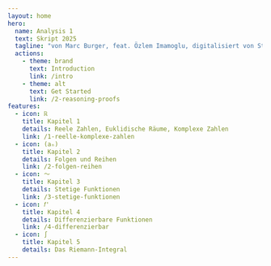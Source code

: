 ```yaml
---
layout: home
hero:
  name: Analysis 1
  text: Skript 2025
  tagline: "von Marc Burger, feat. Özlem Imamoglu, digitalisiert von Studierenden"
  actions:
    - theme: brand
      text: Introduction
      link: /intro
    - theme: alt
      text: Get Started
      link: /2-reasoning-proofs
features:
  - icon: ℝ
    title: Kapitel 1
    details: Reele Zahlen, Euklidische Räume, Komplexe Zahlen
    link: /1-reelle-komplexe-zahlen
  - icon: (aₙ)
    title: Kapitel 2
    details: Folgen und Reihen
    link: /2-folgen-reihen
  - icon: 〜
    title: Kapitel 3
    details: Stetige Funktionen
    link: /3-stetige-funktionen
  - icon: 𝑓'
    title: Kapitel 4
    details: Differenzierbare Funktionen
    link: /4-differenzierbar
  - icon: ∫
    title: Kapitel 5
    details: Das Riemann-Integral
---
```

